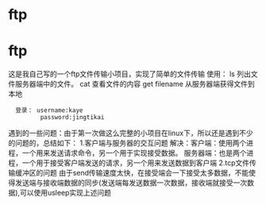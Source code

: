 # ftp
# ftp
这是我自己写的一个ftp文件传输小项目，实现了简单的文件传输
使用： ls  列出文件服务器端中的文件。
      cat  查看文件的内容
            get filename 从服务器端获得文件到本地

      登录： username:kaye
             password:jingtikai


遇到的一些问题：由于第一次做这么完整的小项目在linux下，所以还是遇到不少的问题的，总结如下：
        1.客户端与服务器的交互问题
        解决：客户端：使用两个进程，一个用来发送请求命令，另一个用于实现接受数据。
              服务器端：也是两个进程，一个用于接受客户端发送的请求，另一个用来发送数据到客户端
        2.tcp文件传输缓冲区的问题
              由于send传输速度太快，在接受端会一下接受太多数据，不能使得发送端与接收端数据的同步(发送端每发送数据一次数据，接收端就接受一次数据),可以使用usleep实现上述问题

